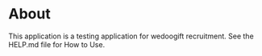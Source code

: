 # About

This application is a testing application for wedoogift recruitment. See the HELP.md file for How to Use.

